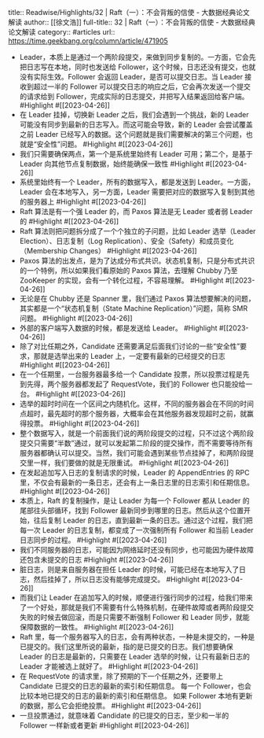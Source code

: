 title:: Readwise/Highlights/32 | Raft（一）：不会背叛的信使 - 大数据经典论文解读
author:: [[徐文浩]]
full-title:: 32 | Raft（一）：不会背叛的信使 - 大数据经典论文解读
category:: #articles
url:: https://time.geekbang.org/column/article/471905
- Leader，本质上是通过一个两阶段提交，来做到同步复制的。一方面，它会先把日志写在本地，同时也发送给 Follower，这个时候，日志还没有提交，也就没有实际生效。Follower 会返回 Leader，是否可以提交日志。当 Leader 接收到超过一半的 Follower 可以提交日志的响应之后，它会再次发送一个提交的请求给到 Follower，完成实际的日志提交，并把写入结果返回给客户端。 #Highlight #[[2023-04-26]]
- 在 Leader 挂掉，切换新 Leader 之后，我们会遇到一个挑战，新的 Leader 可能没有同步到最新的日志写入。而这可能会导致，新的 Leader 会尝试覆盖之前 Leader 已经写入的数据。这个问题就是我们需要解决的第三个问题，也就是“安全性”问题。 #Highlight #[[2023-04-26]]
- 我们只需要确保两点，第一个是系统里始终有 Leader 可用；第二个，是基于 Leader 向其他节点复制数据，始终能确保一致性 #Highlight #[[2023-04-26]]
- 系统里始终有一个 Leader，所有的数据写入，都是发送到 Leader。一方面，Leader 会在本地写入，另一方面，Leader 需要把对应的数据写入复制到其他的服务器上 #Highlight #[[2023-04-26]]
- Raft 算法是有一个强 Leader 的，而 Paxos 算法是无 Leader 或者弱 Leader 的 #Highlight #[[2023-04-26]]
- Raft 算法则把问题拆分成了一个个独立的子问题，比如 Leader 选举（Leader Election）、日志复制（Log Replication）、安全（Safety）和成员变化（Membership Changes） #Highlight #[[2023-04-26]]
- Paxos 算法的出发点，是为了达成分布式共识。状态机复制，只是分布式共识的一个特例，所以如果我们看原始的 Paxos 算法，去理解 Chubby 乃至 ZooKeeper 的实现，会有一个转化过程，不容易理解。 #Highlight #[[2023-04-26]]
- 无论是在 Chubby 还是 Spanner 里，我们通过 Paxos 算法想要解决的问题，其实都是一个“状态机复制（State Machine Replication）”问题，简称 SMR 问题。 #Highlight #[[2023-04-26]]
- 外部的客户端写入数据的时候，都是发送给 Leader。 #Highlight #[[2023-04-26]]
- 除了对比任期之外，Candidate 还需要满足后面我们讨论的一些“安全性”要求，那就是选举出来的 Leader 上，一定要有最新的已经提交的日志 #Highlight #[[2023-04-26]]
- 在一个任期里，一台服务器最多给一个 Candidate 投票，所以投票过程是先到先得，两个服务器都发起了 RequestVote，我们的 Follower 也只能投给一台。 #Highlight #[[2023-04-26]]
- 选举的超时时间在一个区间之内随机化。这样，不同的服务器会在不同的时间点超时，最先超时的那个服务器，大概率会在其他服务器发现超时之前，就赢得投票。 #Highlight #[[2023-04-26]]
- 整个数据写入，就是一个前面我们说的两阶段提交的过程，只不过这个两阶段提交只需要“半数”通过，就可以发起第二阶段的提交操作，而不需要等待所有服务器都确认可以提交。当然，我们可能会遇到某些节点挂掉了，和两阶段提交里一样，我们要做的就是无限重试。 #Highlight #[[2023-04-26]]
- 在发起追加写入日志的复制请求的时候，Leader 的 AppendEntries 的 RPC 里，不仅会有最新的一条日志，还会有上一条日志里的日志索引和任期信息。 #Highlight #[[2023-04-26]]
- 本质上，Raft 的复制操作，是让 Leader 为每一个 Follower 都从 Leader 的尾部往头部循环，找到 Follower 最新同步到哪里的日志。然后从这个位置开始，往后复制 Leader 的日志，直到最新一条的日志。通过这个过程，我们把每一次 Leader 的日志复制，都变成了一次强制所有 Follower 和当前 Leader 日志同步的过程。 #Highlight #[[2023-04-26]]
- 我们不同服务器的日志，可能因为网络延时还没有同步，也可能因为硬件故障还包含未提交的日志 #Highlight #[[2023-04-26]]
- 脏日志，则是来自服务器在担任 Leader 的时候，可能已经在本地写入了日志，然后挂掉了，所以日志没有能够完成提交。 #Highlight #[[2023-04-26]]
- 而我们让 Leader 在追加写入的时候，顺便进行强行同步的过程，给我们带来了一个好处，那就是我们不需要有什么特殊机制，在硬件故障或者两阶段提交失败的时候去做回滚，而是只需要不断强制 Follower 和 Leader 同步，就能保障数据的一致性。 #Highlight #[[2023-04-26]]
- Raft 里，每一个服务器写入的日志，会有两种状态，一种是未提交的，一种是已提交的。我们这里所说的最新，指的是已提交的日志。我们想要确保 Leader 的日志是最新的，只需要在 Leader 选举的时候，让只有最新日志的 Leader 才能被选上就好了。 #Highlight #[[2023-04-26]]
- 在 RequestVote 的请求里，除了预期的下一个任期之外，还要带上 Candidate 已提交的日志的最新的索引和任期信息。
  每一个 Follower，也会比较本地已提交的日志的最新的索引和任期信息。
  如果 Follower 本地有更新的数据，那么它会拒绝投票。 #Highlight #[[2023-04-26]]
- 一旦投票通过，就意味着 Candidate 的已提交的日志，至少和一半的 Follower 一样新或者更新 #Highlight #[[2023-04-26]]
